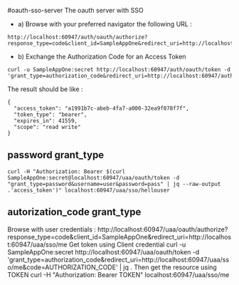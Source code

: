 #oauth-sso-server
The oauth server with SSO

* a) Browse with your preferred navigator the following URL :
```
http://localhost:60947/auth/oauth/authorize?response_type=code&client_id=SampleAppOne&redirect_uri=http://localhost:60947/auth/sso/me
```

* b) Exchange the Authorization Code for an Access Token
```
curl -u SampleAppOne:secret http://localhost:60947/auth/oauth/token -d 'grant_type=authorization_code&redirect_uri=http://localhost:60947/auth/sso/me&code=AUTHORIZATION_CODE'
```

The result should be like : 
```
{
  "access_token": "a1991b7c-abeb-4fa7-a000-32ea9f078f7f",
  "token_type": "bearer",
  "expires_in": 41559,
  "scope": "read write"
}
```

## password grant_type
```
curl -H "Authorization: Bearer $(curl SampleAppOne:secret@localhost:60947/uaa/oauth/token -d "grant_type=password&username=user&password=pass" | jq --raw-output .'access_token')" localhost:60947/uaa/sso/hellouser
```

## autorization_code grant_type
Browse with user credentials :
http://localhost:60947/uaa/oauth/authorize?response_type=code&client_id=SampleAppOne&redirect_uri=http://localhost:60947/uaa/sso/me
Get token using Client credential 
curl -u SampleAppOne:secret http://localhost:60947/uaa/oauth/token -d 'grant_type=authorization_code&redirect_uri=http://localhost:60947/uaa/sso/me&code=AUTHORIZATION_CODE' | jq .
Then get the resource using TOKEN
curl -H "Authorization: Bearer TOKEN" localhost:60947/uaa/sso/me
